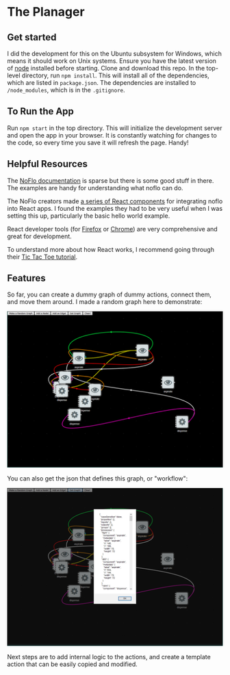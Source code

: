 # The Planager

## Get started

I did the development for this on the Ubuntu subsystem for Windows, which means it should work on Unix systems. Ensure you have the latest version of [node](https://nodejs.org/en/) installed before starting. Clone and download this repo. In the top-level directory, run `npm install`. This will install all of the dependencies, which are listed in `package.json`. The dependencies are installed to `/node_modules`, which is in the `.gitignore`.

## To Run the App

Run `npm start` in the top directory. This will initialize the development server and open the app in your browser. It is constantly watching for changes to the code, so every time you save it will refresh the page. Handy!

## Helpful Resources

The [NoFlo documentation](https://noflojs.org/) is sparse but there is some good stuff in there. The examples are handy for understanding what noflo can do.

The NoFlo creators made [a series of React components](https://github.com/flowhub/the-graph) for integrating noflo into React apps. I found the examples they had to be very useful when I was setting this up, particularly the basic hello world example.

React developer tools (for [Firefox](https://addons.mozilla.org/en-US/firefox/addon/react-devtools/) or [Chrome](https://chrome.google.com/webstore/detail/react-developer-tools/fmkadmapgofadopljbjfkapdkoienihi)) are very comprehensive and great for development.

To understand more about how React works, I recommend going through their [Tic Tac Toe tutorial](https://reactjs.org/tutorial/tutorial.html).

## Features

So far, you can create a dummy graph of dummy actions, connect them, and move them around. I made a random graph here to demonstrate:

![graph](pics/graph.png)

You can also get the json that defines this graph, or "workflow":

![graph json](pics/graph_json.png)

Next steps are to add internal logic to the actions, and create a template action that can be easily copied and modified.
